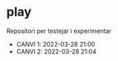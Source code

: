 # play
Repositori per testejar i experimentar
- CANVI 1: 2022-03-28 21:00
- CANVI 2: 2022-03-28 21:04
